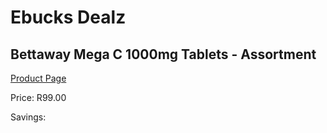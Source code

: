 
# Ebucks Dealz
## Bettaway Mega C 1000mg Tablets - Assortment
[Product Page](https://www.ebucks.com/web/shop/productSelected.do?prodId=1133310829&catId=1133291653)

Price: R99.00

Savings: 


	